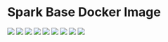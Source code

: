# Spark Base Docker Image

[![](https://img.shields.io/docker/pulls/jnonino/spark-base)](https://hub.docker.com/r/jnonino/spark-base/)
[![](hhttps://img.shields.io/docker/build/jnonino/spark-base)](https://hub.docker.com/r/jnonino/spark-base/)
[![](https://img.shields.io/docker/automated/jnonino/spark-base)](https://hub.docker.com/r/jnonino/spark-base/)
[![](https://img.shields.io/docker/stars/jnonino/spark-base)](https://hub.docker.com/r/jnonino/spark-base/)
[![](https://img.shields.io/github/license/jnonino/spark-base-docker-image)](https://github.com/jnonino/spark-base-docker-image)
[![](https://img.shields.io/github/issues/jnonino/spark-base-docker-image)](https://github.com/jnonino/spark-base-docker-image)
[![](https://img.shields.io/github/issues-closed/jnonino/spark-base-docker-image)](https://github.com/jnonino/spark-base-docker-image)
[![](https://img.shields.io/github/languages/code-size/jnonino/spark-base-docker-image)](https://github.com/jnonino/spark-base-docker-image)
[![](https://img.shields.io/github/repo-size/jnonino/spark-base-docker-image)](https://github.com/jnonino/spark-base-docker-image)
